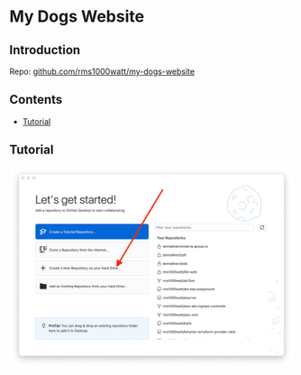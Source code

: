 # My Dogs Website

## Introduction

Repo: [github.com/rms1000watt/my-dogs-website](https://github.com/rms1000watt/my-dogs-website)

## Contents

- [Tutorial](#tutorial)

## Tutorial

![img-1](img/tutorial-1.png)

